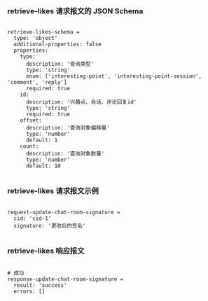 ### retrieve-likes 请求报文的 JSON Schema
<pre><code>
retrieve-likes-schema =
  type: 'object'
  additional-properties: false
  properties: 
    type:
      description: '查询类型'
      type: 'string'
      enum: ['interesting-point', 'interesting-point-session', 'comment', 'reply']
      required: true
    id:
      description: '兴趣点、会话、评论回复id'
      type: 'string'
      required: true
    offset:
      description: '查询对象偏移量'
      type: 'number'
      default: 1
    count:
      description: '查询对象数量'
      type: 'number'
      default: 10

</code></pre>

### retrieve-likes 请求报文示例
<pre><code>
request-update-chat-room-signature =
  cid: 'cid-1'
  signature: '更改后的签名'

</code></pre>

### retrieve-likes 响应报文
<pre><code>
# 成功
response-update-chat-room-signature =
  result: 'success'
  errors: []

</code></pre>


